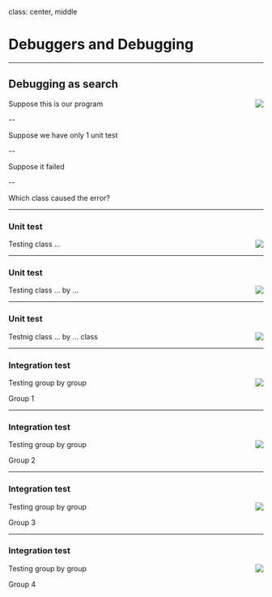 class: center, middle

# Debuggers and Debugging

---

## Debugging as search

<img src="out/classmodelling/program/largeprog.svg" style="float: right;" />

Suppose this is our program

--

Suppose we have only 1 unit test

--

Suppose it failed

--

Which class caused the error?

---

### Unit test

<img src="out/classmodelling/program/progclass1.svg" style="float: right;" />

Testing class ...

---

### Unit test

<img src="out/classmodelling/program/progclass2.svg" style="float: right;" />

Testing class ... by ...

---

### Unit test

<img src="out/classmodelling/program/progclass3.svg" style="float: right;" />

Testnig class ... by ... class

---

### Integration test

<img src="out/classmodelling/program/programgrp1.svg" style="float: right;" />

Testing group by group

Group 1

---

### Integration test

<img src="out/classmodelling/program/programgrp2.svg" style="float: right;" />

Testing group by group

Group 2

---

### Integration test

<img src="out/classmodelling/program/programgrp3.svg" style="float: right;" />

Testing group by group

Group 3

---

### Integration test

<img src="out/classmodelling/program/programgrp4.svg" style="float: right;" />

Testing group by group

Group 4